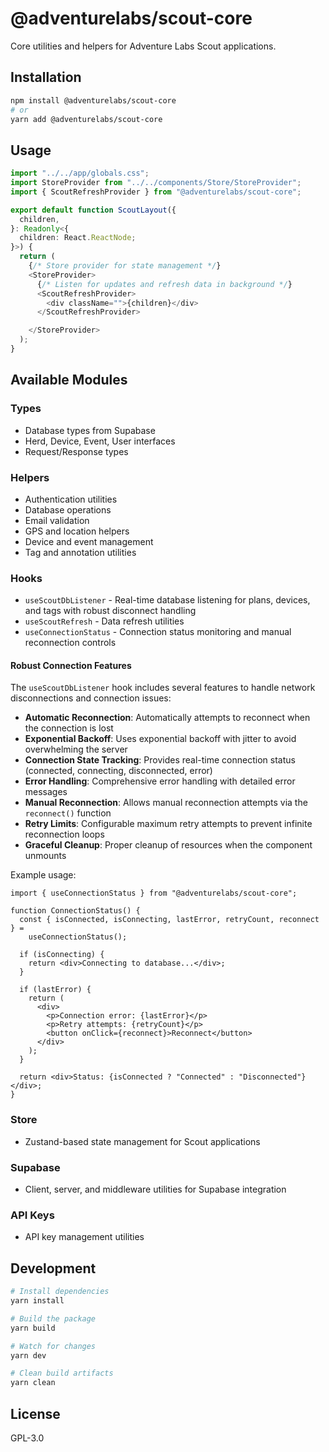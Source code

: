 # @adventurelabs/scout-core

Core utilities and helpers for Adventure Labs Scout applications.

## Installation

```bash
npm install @adventurelabs/scout-core
# or
yarn add @adventurelabs/scout-core
```

## Usage

```typescript
import "../../app/globals.css";
import StoreProvider from "../../components/Store/StoreProvider";
import { ScoutRefreshProvider } from "@adventurelabs/scout-core";

export default function ScoutLayout({
  children,
}: Readonly<{
  children: React.ReactNode;
}>) {
  return (
    {/* Store provider for state management */}
    <StoreProvider>
      {/* Listen for updates and refresh data in background */}
      <ScoutRefreshProvider>
        <div className="">{children}</div>
      </ScoutRefreshProvider>

    </StoreProvider>
  );
}
```

## Available Modules

### Types

- Database types from Supabase
- Herd, Device, Event, User interfaces
- Request/Response types

### Helpers

- Authentication utilities
- Database operations
- Email validation
- GPS and location helpers
- Device and event management
- Tag and annotation utilities

### Hooks

- `useScoutDbListener` - Real-time database listening for plans, devices, and tags with robust disconnect handling
- `useScoutRefresh` - Data refresh utilities
- `useConnectionStatus` - Connection status monitoring and manual reconnection controls

#### Robust Connection Features

The `useScoutDbListener` hook includes several features to handle network disconnections and connection issues:

- **Automatic Reconnection**: Automatically attempts to reconnect when the connection is lost
- **Exponential Backoff**: Uses exponential backoff with jitter to avoid overwhelming the server
- **Connection State Tracking**: Provides real-time connection status (connected, connecting, disconnected, error)
- **Error Handling**: Comprehensive error handling with detailed error messages
- **Manual Reconnection**: Allows manual reconnection attempts via the `reconnect()` function
- **Retry Limits**: Configurable maximum retry attempts to prevent infinite reconnection loops
- **Graceful Cleanup**: Proper cleanup of resources when the component unmounts

Example usage:

```tsx
import { useConnectionStatus } from "@adventurelabs/scout-core";

function ConnectionStatus() {
  const { isConnected, isConnecting, lastError, retryCount, reconnect } =
    useConnectionStatus();

  if (isConnecting) {
    return <div>Connecting to database...</div>;
  }

  if (lastError) {
    return (
      <div>
        <p>Connection error: {lastError}</p>
        <p>Retry attempts: {retryCount}</p>
        <button onClick={reconnect}>Reconnect</button>
      </div>
    );
  }

  return <div>Status: {isConnected ? "Connected" : "Disconnected"}</div>;
}
```

### Store

- Zustand-based state management for Scout applications

### Supabase

- Client, server, and middleware utilities for Supabase integration

### API Keys

- API key management utilities

## Development

```bash
# Install dependencies
yarn install

# Build the package
yarn build

# Watch for changes
yarn dev

# Clean build artifacts
yarn clean
```

## License

GPL-3.0

